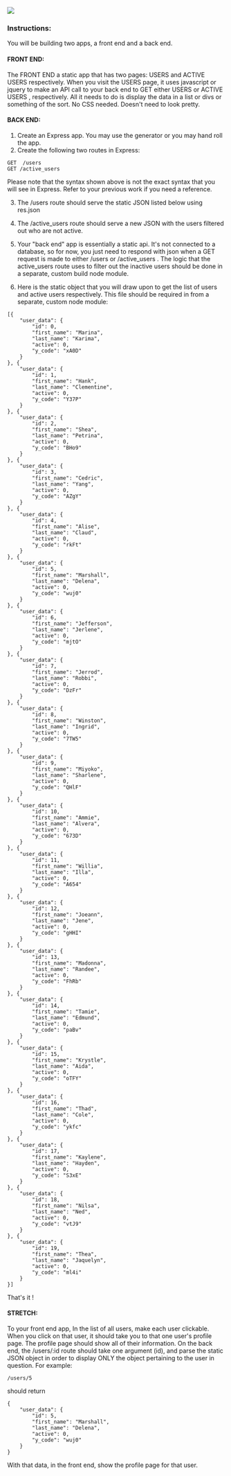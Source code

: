 ![](https://github.com/gSchool/static_api_service/blob/master/service.png)


### Instructions:

You will be building two apps, a front end and a back end.

#### FRONT END:
The FRONT END a static app that has two pages:
USERS and ACTIVE USERS respectively. When you visit the USERS
page, it uses javascript or jquery to make an API call to your back end to GET
either USERS or ACTIVE USERS , respectively.  All it needs to do is display the
data in a list or divs or something of the sort.  No CSS needed.  Doesn't need to look
pretty.

#### BACK END:

1. Create an Express app. You may use the generator or you may hand roll the app.
2. Create the following two routes in Express:

```
GET  /users
GET /active_users

```
Please note that the syntax shown above is not the exact syntax that you will see
in Express. Refer to your previous work if you need a reference.


3. The /users route should serve the static JSON listed below using res.json
4. The /active_users route should serve a new JSON with the users filtered out who are not active.

5.  Your "back end" app is essentially a static api.  It's not connected to a database,
so for now, you just need to respond with json when a GET request is made to either
/users or /active_users .   The logic that the active_users route uses to filter out the
inactive users should be done in a separate, custom build node module.

6. Here is the static object that you will draw upon to get the list of users
and active users respectively. This file should be required in from a separate, custom
node module:
```
[{
	"user_data": {
		"id": 0,
		"first_name": "Marina",
		"last_name": "Karima",
		"active": 0,
		"y_code": "xA0D"
	}
}, {
	"user_data": {
		"id": 1,
		"first_name": "Hank",
		"last_name": "Clementine",
		"active": 0,
		"y_code": "Y37P"
	}
}, {
	"user_data": {
		"id": 2,
		"first_name": "Shea",
		"last_name": "Petrina",
		"active": 0,
		"y_code": "BHo9"
	}
}, {
	"user_data": {
		"id": 3,
		"first_name": "Cedric",
		"last_name": "Yang",
		"active": 0,
		"y_code": "AZgY"
	}
}, {
	"user_data": {
		"id": 4,
		"first_name": "Alise",
		"last_name": "Claud",
		"active": 0,
		"y_code": "rkFt"
	}
}, {
	"user_data": {
		"id": 5,
		"first_name": "Marshall",
		"last_name": "Delena",
		"active": 0,
		"y_code": "wuj0"
	}
}, {
	"user_data": {
		"id": 6,
		"first_name": "Jefferson",
		"last_name": "Jerlene",
		"active": 0,
		"y_code": "mjtO"
	}
}, {
	"user_data": {
		"id": 7,
		"first_name": "Jerrod",
		"last_name": "Robbi",
		"active": 0,
		"y_code": "DzFr"
	}
}, {
	"user_data": {
		"id": 8,
		"first_name": "Winston",
		"last_name": "Ingrid",
		"active": 0,
		"y_code": "7TW5"
	}
}, {
	"user_data": {
		"id": 9,
		"first_name": "Miyoko",
		"last_name": "Sharlene",
		"active": 0,
		"y_code": "QHlF"
	}
}, {
	"user_data": {
		"id": 10,
		"first_name": "Ammie",
		"last_name": "Alvera",
		"active": 0,
		"y_code": "673D"
	}
}, {
	"user_data": {
		"id": 11,
		"first_name": "Willia",
		"last_name": "Illa",
		"active": 0,
		"y_code": "A654"
	}
}, {
	"user_data": {
		"id": 12,
		"first_name": "Joeann",
		"last_name": "Jene",
		"active": 0,
		"y_code": "gHHI"
	}
}, {
	"user_data": {
		"id": 13,
		"first_name": "Madonna",
		"last_name": "Randee",
		"active": 0,
		"y_code": "FhRb"
	}
}, {
	"user_data": {
		"id": 14,
		"first_name": "Tamie",
		"last_name": "Edmund",
		"active": 0,
		"y_code": "paBv"
	}
}, {
	"user_data": {
		"id": 15,
		"first_name": "Krystle",
		"last_name": "Aida",
		"active": 0,
		"y_code": "oTFY"
	}
}, {
	"user_data": {
		"id": 16,
		"first_name": "Thad",
		"last_name": "Cole",
		"active": 0,
		"y_code": "ykfc"
	}
}, {
	"user_data": {
		"id": 17,
		"first_name": "Kaylene",
		"last_name": "Hayden",
		"active": 0,
		"y_code": "S3xE"
	}
}, {
	"user_data": {
		"id": 18,
		"first_name": "Nilsa",
		"last_name": "Ned",
		"active": 0,
		"y_code": "vtJ9"
	}
}, {
	"user_data": {
		"id": 19,
		"first_name": "Thea",
		"last_name": "Jaquelyn",
		"active": 0,
		"y_code": "ml4i"
	}
}]

```

That's it !

#### STRETCH:
To your front end app, In the list of all users, make each user clickable.
When you click on that user, it should take you to that one user's profile page.
The profile page should show all of their information.
On the back end, the /users/:id route should take one argument (id),
and parse the static JSON object in order to display ONLY the object pertaining to the user in question. For example:
```
/users/5
```
should return

```
{
	"user_data": {
		"id": 5,
		"first_name": "Marshall",
		"last_name": "Delena",
		"active": 0,
		"y_code": "wuj0"
	}
}

```
With that data, in the front end, show the profile page for that user. 
